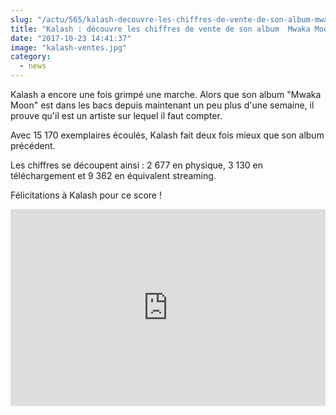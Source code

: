 ```yaml
--- 
slug: "/actu/565/kalash-decouvre-les-chiffres-de-vente-de-son-album-mwaka-moon"
title: "Kalash : découvre les chiffres de vente de son album  Mwaka Moon "
date: "2017-10-23 14:41:37"
image: "kalash-ventes.jpg"
category:
  - news
---
```

<p>Kalash a encore une fois grimpé une marche. Alors que son album "Mwaka Moon" est dans les bacs depuis maintenant un peu plus d'une semaine, il prouve qu'il est un artiste sur lequel il faut compter.</p>

<p>Avec 15 170 exemplaires écoulés, Kalash fait deux fois mieux que son album précédent.</p>

<p>Les chiffres se découpent ainsi : 2 677 en physique, 3 130 en téléchargement et 9 362 en équivalent streaming.</p>

<p>Félicitations à Kalash pour ce score !</p>

<iframe width="100%" height="315" src="https://www.youtube.com/embed/UPnMFUsKm8w" frameborder="0" allowfullscreen></iframe>